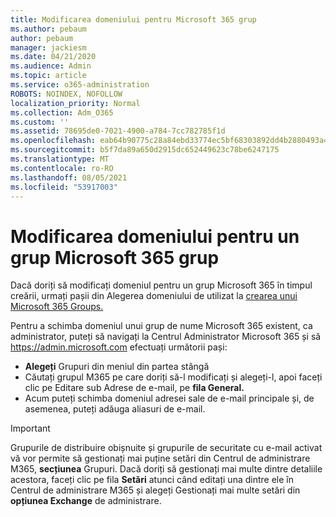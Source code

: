 ```yaml
---
title: Modificarea domeniului pentru Microsoft 365 grup
ms.author: pebaum
author: pebaum
manager: jackiesm
ms.date: 04/21/2020
ms.audience: Admin
ms.topic: article
ms.service: o365-administration
ROBOTS: NOINDEX, NOFOLLOW
localization_priority: Normal
ms.collection: Adm_O365
ms.custom: ''
ms.assetid: 78695de0-7021-4900-a784-7cc782785f1d
ms.openlocfilehash: eab64b90775c28a84ebd33774ec5bf68303892dd4b2880493a4b236d9d8993d0
ms.sourcegitcommit: b5f7da89a650d2915dc652449623c78be6247175
ms.translationtype: MT
ms.contentlocale: ro-RO
ms.lasthandoff: 08/05/2021
ms.locfileid: "53917003"
---
```

# <a name="change-the-domain-for-a-microsoft-365-group"></a>Modificarea domeniului pentru un grup Microsoft 365 grup

Dacă doriți să modificați domeniul pentru un grup Microsoft 365 în timpul creării, urmați pașii din Alegerea domeniului de utilizat la [crearea unui Microsoft 365 Groups.](https://docs.microsoft.com/microsoft-365/admin/create-groups/choose-domain-to-create-groups)

Pentru a schimba domeniul unui grup de nume Microsoft 365 existent, ca administrator, puteți să navigați la Centrul Administrator Microsoft 365 și să https://admin.microsoft.com efectuați următorii pași:

- **Alegeți** Grupuri din meniul din partea stângă
- Căutați grupul M365 pe care doriți să-l  modificați și alegeți-l, apoi faceți clic pe Editare sub Adrese de e-mail, pe **fila General.** 
- Acum puteți schimba domeniul adresei sale de e-mail principale și, de asemenea, puteți adăuga aliasuri de e-mail.

> [!IMPORTANT]
> Grupurile de distribuire obișnuite și grupurile de securitate cu e-mail activat vă vor permite să gestionați mai puține setări din Centrul de administrare M365, **secțiunea** Grupuri. Dacă doriți să gestionați mai multe dintre detaliile acestora, faceți clic pe fila **Setări** atunci când editați una dintre ele în Centrul de administrare M365 și alegeți Gestionați mai multe setări din **opțiunea Exchange** de administrare.